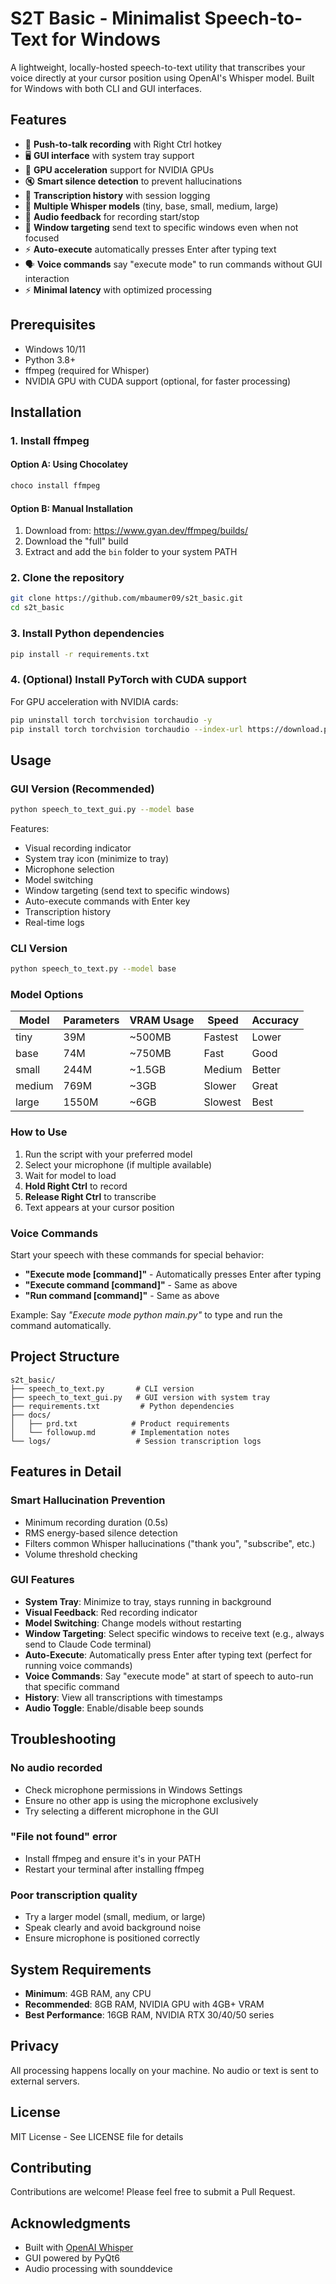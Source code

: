 # S2T Basic - Minimalist Speech-to-Text for Windows

A lightweight, locally-hosted speech-to-text utility that transcribes your voice directly at your cursor position using OpenAI's Whisper model. Built for Windows with both CLI and GUI interfaces.

## Features

- 🎤 **Push-to-talk recording** with Right Ctrl hotkey
- 🖥️ **GUI interface** with system tray support
- 🚀 **GPU acceleration** support for NVIDIA GPUs
- 🔇 **Smart silence detection** to prevent hallucinations
- 📝 **Transcription history** with session logging
- 🎯 **Multiple Whisper models** (tiny, base, small, medium, large)
- 🔔 **Audio feedback** for recording start/stop
- 🎯 **Window targeting** send text to specific windows even when not focused
- ⚡ **Auto-execute** automatically presses Enter after typing text
- 🗣️ **Voice commands** say "execute mode" to run commands without GUI interaction
- ⚡ **Minimal latency** with optimized processing

## Prerequisites

- Windows 10/11
- Python 3.8+
- ffmpeg (required for Whisper)
- NVIDIA GPU with CUDA support (optional, for faster processing)

## Installation

### 1. Install ffmpeg

#### Option A: Using Chocolatey
```bash
choco install ffmpeg
```

#### Option B: Manual Installation
1. Download from: https://www.gyan.dev/ffmpeg/builds/
2. Download the "full" build
3. Extract and add the `bin` folder to your system PATH

### 2. Clone the repository
```bash
git clone https://github.com/mbaumer09/s2t_basic.git
cd s2t_basic
```

### 3. Install Python dependencies
```bash
pip install -r requirements.txt
```

### 4. (Optional) Install PyTorch with CUDA support
For GPU acceleration with NVIDIA cards:
```bash
pip uninstall torch torchvision torchaudio -y
pip install torch torchvision torchaudio --index-url https://download.pytorch.org/whl/cu121
```

## Usage

### GUI Version (Recommended)
```bash
python speech_to_text_gui.py --model base
```

Features:
- Visual recording indicator
- System tray icon (minimize to tray)
- Microphone selection
- Model switching
- Window targeting (send text to specific windows)
- Auto-execute commands with Enter key
- Transcription history
- Real-time logs

### CLI Version
```bash
python speech_to_text.py --model base
```

### Model Options

| Model | Parameters | VRAM Usage | Speed | Accuracy |
|-------|------------|------------|-------|----------|
| tiny | 39M | ~500MB | Fastest | Lower |
| base | 74M | ~750MB | Fast | Good |
| small | 244M | ~1.5GB | Medium | Better |
| medium | 769M | ~3GB | Slower | Great |
| large | 1550M | ~6GB | Slowest | Best |

### How to Use

1. Run the script with your preferred model
2. Select your microphone (if multiple available)
3. Wait for model to load
4. **Hold Right Ctrl** to record
5. **Release Right Ctrl** to transcribe
6. Text appears at your cursor position

### Voice Commands

Start your speech with these commands for special behavior:

- **"Execute mode [command]"** - Automatically presses Enter after typing
- **"Execute command [command]"** - Same as above
- **"Run command [command]"** - Same as above

Example: Say *"Execute mode python main.py"* to type and run the command automatically.

## Project Structure

```
s2t_basic/
├── speech_to_text.py       # CLI version
├── speech_to_text_gui.py   # GUI version with system tray
├── requirements.txt         # Python dependencies
├── docs/
│   ├── prd.txt            # Product requirements
│   └── followup.md        # Implementation notes
└── logs/                   # Session transcription logs
```

## Features in Detail

### Smart Hallucination Prevention
- Minimum recording duration (0.5s)
- RMS energy-based silence detection
- Filters common Whisper hallucinations ("thank you", "subscribe", etc.)
- Volume threshold checking

### GUI Features
- **System Tray**: Minimize to tray, stays running in background
- **Visual Feedback**: Red recording indicator
- **Model Switching**: Change models without restarting
- **Window Targeting**: Select specific windows to receive text (e.g., always send to Claude Code terminal)
- **Auto-Execute**: Automatically press Enter after typing text (perfect for running voice commands)
- **Voice Commands**: Say "execute mode" at start of speech to auto-run that specific command
- **History**: View all transcriptions with timestamps
- **Audio Toggle**: Enable/disable beep sounds

## Troubleshooting

### No audio recorded
- Check microphone permissions in Windows Settings
- Ensure no other app is using the microphone exclusively
- Try selecting a different microphone in the GUI

### "File not found" error
- Install ffmpeg and ensure it's in your PATH
- Restart your terminal after installing ffmpeg

### Poor transcription quality
- Try a larger model (small, medium, or large)
- Speak clearly and avoid background noise
- Ensure microphone is positioned correctly

## System Requirements

- **Minimum**: 4GB RAM, any CPU
- **Recommended**: 8GB RAM, NVIDIA GPU with 4GB+ VRAM
- **Best Performance**: 16GB RAM, NVIDIA RTX 30/40/50 series

## Privacy

All processing happens locally on your machine. No audio or text is sent to external servers.

## License

MIT License - See LICENSE file for details

## Contributing

Contributions are welcome! Please feel free to submit a Pull Request.

## Acknowledgments

- Built with [OpenAI Whisper](https://github.com/openai/whisper)
- GUI powered by PyQt6
- Audio processing with sounddevice